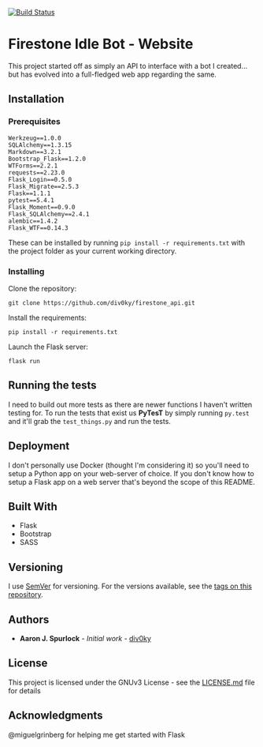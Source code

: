 [![Build Status](https://travis-ci.com/div0ky/firestone_api.svg?branch=master)](https://travis-ci.com/div0ky/firestone_api)

# Firestone Idle Bot - Website

This project started off as simply an API to interface with a bot I created... but has evolved into a full-fledged web app regarding the same.

## Installation



### Prerequisites

```
Werkzeug==1.0.0
SQLAlchemy==1.3.15
Markdown==3.2.1
Bootstrap_Flask==1.2.0
WTForms==2.2.1
requests==2.23.0
Flask_Login==0.5.0
Flask_Migrate==2.5.3
Flask==1.1.1
pytest==5.4.1
Flask_Moment==0.9.0
Flask_SQLAlchemy==2.4.1
alembic==1.4.2
Flask_WTF==0.14.3
```
These can be installed by running `pip install -r requirements.txt` with the project folder as your current working directory.

### Installing

Clone the repository:

`git clone https://github.com/div0ky/firestone_api.git`

Install the requirements:

`pip install -r requirements.txt`

Launch the Flask server:

`flask run`

## Running the tests

I need to build out more tests as there are newer functions I haven't written testing for. To run the tests that exist us **PyTesT** by simply running `py.test` and it'll grab the `test_things.py` and run the tests.


## Deployment

I don't personally use Docker (thought I'm considering it) so you'll need to setup a Python app on your web-server of choice. If you don't know how to setup a Flask app on a web server that's beyond the scope of this README.

## Built With

* Flask
* Bootstrap
* SASS


## Versioning

I use [SemVer](http://semver.org/) for versioning. For the versions available, see the [tags on this repository](https://github.com/div0ky/firestone_api/tags). 

## Authors

* **Aaron J. Spurlock** - *Initial work* - [div0ky](https://github.com/div0ky)

## License

This project is licensed under the GNUv3 License - see the [LICENSE.md](LICENSE.md) file for details

## Acknowledgments
@miguelgrinberg for helping me get started with Flask
